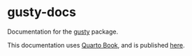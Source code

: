 # gusty-docs

Documentation for the [gusty](https://github.com/chriscardillo/gusty) package.

This documentation uses [Quarto Book](https://quarto.org/docs/books/), and is published [here](https://chriscardillo.github.io/gusty-docs/).
